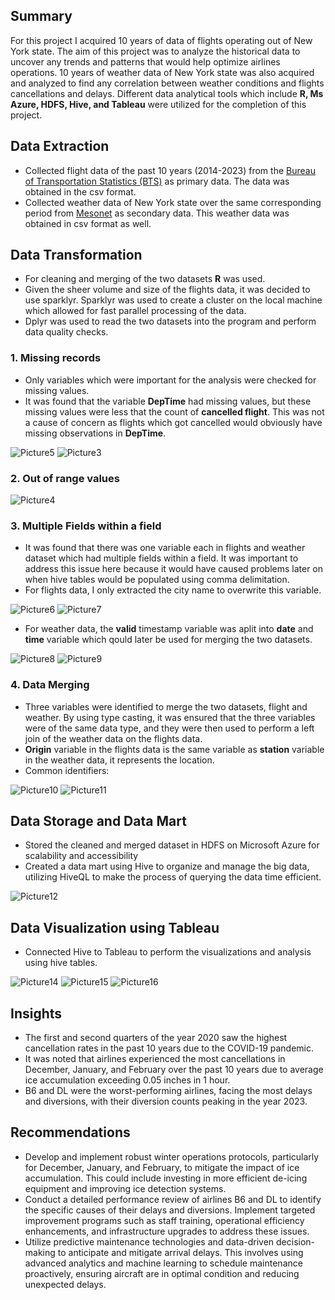 ## Summary
For this project I acquired 10 years of data of flights operating out of New York state. The aim of this project was to analyze the historical data to uncover any trends and patterns that would help optimize airlines operations. 10 years of weather data of New York state was also acquired and analyzed to find any correlation between weather conditions and flights cancellations and delays. Different data analytical tools which include **R, Ms Azure, HDFS, Hive, and Tableau** were utilized for the completion of this project. 

## Data Extraction
- Collected flight data of the past 10 years (2014-2023) from the [Bureau of Transportation Statistics (BTS)](https://www.transtats.bts.gov/PREZIP/) as primary data. The data was obtained in the csv format.
- Collected weather data of New York state over the same corresponding period from [Mesonet](https://mesonet.agron.iastate.edu/request/download.phtml) as secondary data. This weather data was obtained in csv format as well.

## Data Transformation
- For cleaning and merging of the two datasets **R** was used.
- Given the sheer volume and size of the flights data, it was decided to use sparklyr. Sparklyr was used to create a cluster on the local machine which allowed for fast parallel processing of the data.
- Dplyr was used to read the two datasets into the program and perform data quality checks.

### 1. Missing records
- Only variables which were important for the analysis were checked for missing values.
- It was found that the variable **DepTime** had missing values, but these missing values were less that the count of **cancelled flight**. This was not a cause of concern as flights which got cancelled would obviously have missing observations in **DepTime**.

![Picture5](https://github.com/saadurrehman1/NYFliights/assets/170811931/7f58a75b-cd09-4676-992e-e29cde1f89e9)
![Picture3](https://github.com/saadurrehman1/NYFliights/assets/170811931/0ba0270c-bad2-40e9-8394-293fc410261d)

### 2. Out of range values

![Picture4](https://github.com/saadurrehman1/NYFliights/assets/170811931/717482ed-824d-4a35-a410-5d5b2325b7aa)

### 3. Multiple Fields within a field
- It was found that there was one variable each in flights and weather dataset which had multiple fields within a field. It was important to address this issue here because it would have caused problems later on when hive tables would be populated using comma delimitation.
- For flights data, I only extracted the city name to overwrite this variable.
  
![Picture6](https://github.com/saadurrehman1/NYFliights/assets/170811931/400a94d7-4021-4093-b9c6-5a407fb6db1e)
![Picture7](https://github.com/saadurrehman1/NYFliights/assets/170811931/b8a06551-06eb-48d7-9b7b-cf708ce9cbf7)

- For weather data, the **valid** timestamp variable was aplit into **date** and **time** variable which qould later be used for merging the two datasets.
  
![Picture8](https://github.com/saadurrehman1/NYFliights/assets/170811931/b6bb4605-8401-401f-85da-ef5078bafd60)
![Picture9](https://github.com/saadurrehman1/NYFliights/assets/170811931/4a1cf426-540d-4359-a5e9-e0929ec98831)

### 4. Data Merging
- Three variables were identified to merge the two datasets, flight and weather. By using type casting, it was ensured that the three variables were of the same data type, and they were then used to perform a left join of the weather data on the flights data.
- **Origin** variable in the flights data is the same variable as **station** variable in the weather data, it represents the location.
- Common identifiers:

![Picture10](https://github.com/saadurrehman1/NYFliights/assets/170811931/a7d9ed12-c4f2-4938-a148-05186fdc7118)
![Picture11](https://github.com/saadurrehman1/NYFliights/assets/170811931/3758a5a4-3980-4e12-9b05-3915c6ac6a1b)

## Data Storage and Data Mart
- Stored the cleaned and merged dataset in HDFS on Microsoft Azure for scalability and accessibility
- Created a data mart using Hive to organize and manage the big data, utilizing HiveQL to make the process of querying the data time efficient.

![Picture12](https://github.com/saadurrehman1/NYFliights/assets/170811931/974576f8-f68f-40bb-80d8-9c2d2179236f)

## Data Visualization using Tableau
- Connected Hive to Tableau to perform the visualizations and analysis using hive tables.

![Picture14](https://github.com/saadurrehman1/NYFliights/assets/170811931/bd0e5a60-ec07-45bd-bf48-8e9e439163c2)
![Picture15](https://github.com/saadurrehman1/NYFliights/assets/170811931/9b49543f-683f-42ec-ab09-ed411d51840a)
![Picture16](https://github.com/saadurrehman1/NYFliights/assets/170811931/c412cd35-314f-4110-b609-1f65f48c2e44)

## Insights
- The first and second quarters of the year 2020 saw the highest cancellation rates in the past 10 years due to the COVID-19 pandemic.
- It was noted that airlines experienced the most cancellations in December, January, and February over the past 10 years due to average ice accumulation exceeding 0.05 inches in 1 hour.
- B6 and DL were the worst-performing airlines, facing the most delays and diversions, with their diversion counts peaking in the year 2023.

## Recommendations
- Develop and implement robust winter operations protocols, particularly for December, January, and February, to mitigate the impact of ice accumulation. This could include investing in more efficient de-icing equipment and improving ice detection systems.
- Conduct a detailed performance review of airlines B6 and DL to identify the specific causes of their delays and diversions. Implement targeted improvement programs such as staff training, operational efficiency enhancements, and infrastructure upgrades to address these issues.
- Utilize predictive maintenance technologies and data-driven decision-making to anticipate and mitigate arrival delays. This involves using advanced analytics and machine learning to schedule maintenance proactively, ensuring aircraft are in optimal condition and reducing unexpected delays.
